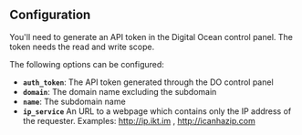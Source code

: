 ## Configuration

You'll need to generate an API token in the Digital Ocean control panel. The token needs the read and write scope.

The following options can be configured:

- **`auth_token`**: The API token generated through the DO control panel
- **`domain`**: The domain name excluding the subdomain
- **`name`**: The subdomain name
- **`ip_service`** An URL to a webpage which contains only the IP address of the requester. Examples: http://ip.ikt.im , http://icanhazip.com
